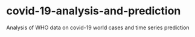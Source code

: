 # covid-19-analysis-and-prediction
Analysis of WHO data on covid-19 world cases and time series prediction
